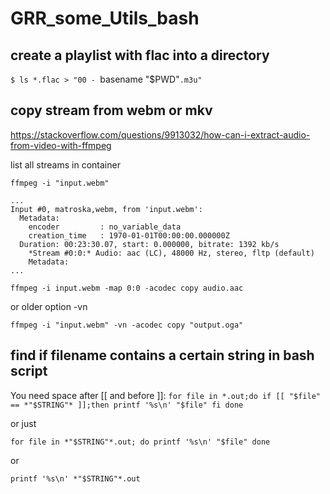 # GRR_some_Utils_bash

## create  a playlist with flac into a directory
`$ ls *.flac > "00 - `basename "$PWD"`.m3u" `


## copy stream from webm or mkv

https://stackoverflow.com/questions/9913032/how-can-i-extract-audio-from-video-with-ffmpeg

list all streams in container

`ffmpeg -i "input.webm" `

    ...
    Input #0, matroska,webm, from 'input.webm':
      Metadata:
        encoder         : no_variable_data
        creation_time   : 1970-01-01T00:00:00.000000Z
      Duration: 00:23:30.07, start: 0.000000, bitrate: 1392 kb/s
        *Stream #0:0:* Audio: aac (LC), 48000 Hz, stereo, fltp (default)
        Metadata:
    ...

`ffmpeg -i input.webm -map 0:0 -acodec copy audio.aac`

or older option -vn

`ffmpeg -i "input.webm" -vn -acodec copy "output.oga"`

## find if filename contains a certain string in bash script
You need space after [[ and before ]]:
`for file in *.out;do
  if [[ "$file" == *"$STRING"* ]];then
    printf '%s\n' "$file"
  fi
done`

or just

`for file in *"$STRING"*.out; do
    printf '%s\n' "$file"
done `

or

` printf '%s\n' *"$STRING"*.out `

